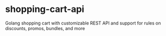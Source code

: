 # shopping-cart-api
Golang shopping cart with customizable REST API and support for rules on discounts, promos, bundles, and more
